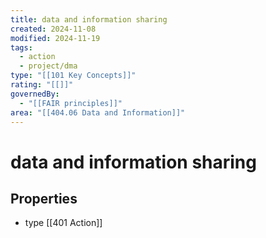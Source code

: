 ```yaml
---
title: data and information sharing
created: 2024-11-08
modified: 2024-11-19
tags:
  - action
  - project/dma
type: "[[101 Key Concepts]]"
rating: "[[]]"
governedBy:
  - "[[FAIR principles]]"
area: "[[404.06 Data and Information]]"
---
```

# data and information sharing

## Properties
- type [[401 Action]]
